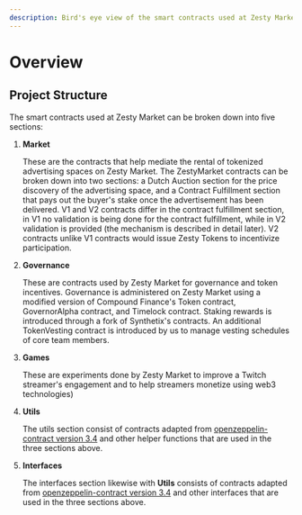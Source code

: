 ```yaml
---
description: Bird's eye view of the smart contracts used at Zesty Market
---
```


# Overview

## Project Structure

The smart contracts used at Zesty Market can be broken down into five sections:

1.  **Market**&#x20;

    These are the contracts that help mediate the rental of tokenized advertising spaces on Zesty Market. The ZestyMarket contracts can be broken down into two sections: a Dutch Auction section for the price discovery of the advertising space, and a Contract Fulfillment section that pays out the buyer's stake once the advertisement has been delivered.   V1 and V2 contracts differ in the contract fulfillment section, in V1 no validation is being done for the contract fulfillment, while in V2 validation is provided (the mechanism is described in detail later). V2 contracts unlike V1 contracts would issue Zesty Tokens to incentivize participation.&#x20;
2.  **Governance**&#x20;

    These are contracts used by Zesty Market for governance and token incentives. Governance is administered on Zesty Market using a modified version of Compound Finance's Token contract, GovernorAlpha contract, and Timelock contract. Staking rewards is introduced through a fork of Synthetix's contracts. An additional TokenVesting contract is introduced by us to manage vesting schedules of core team members. &#x20;
3.  **Games**

    These are experiments done by Zesty Market to improve a Twitch streamer's engagement and to help streamers monetize using web3 technologies)
4.  **Utils**&#x20;

    The utils section consist of contracts adapted from [openzeppelin-contract version 3.4](https://github.com/OpenZeppelin/openzeppelin-contracts/tree/release-v3.4/contracts) and other helper functions that are used in the three sections above.
5.  **Interfaces**&#x20;

    The interfaces section likewise with **Utils** consists of contracts adapted from [openzeppelin-contract version 3.4](https://github.com/OpenZeppelin/openzeppelin-contracts/tree/release-v3.4/contracts) and other interfaces that are used in the three sections above.
